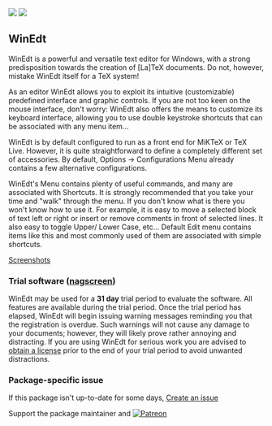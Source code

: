 [![](https://img.shields.io/chocolatey/v/winedt?color=green&label=winedt)](https://chocolatey.org/packages/winedt) [![](https://img.shields.io/chocolatey/dt/winedt)](https://chocolatey.org/packages/winedt)

## WinEdt
WinEdt is a powerful and versatile text editor for Windows, with a strong predisposition towards the creation of [La]TeX documents. Do not, however, mistake WinEdt itself for a TeX system!

As an editor WinEdt allows you to exploit its intuitive (customizable) predefined interface and graphic controls. If you are not too keen on the mouse interface, don't worry: WinEdt also offers the means to customize its keyboard interface, allowing you to use double keystroke shortcuts that can be associated with any menu item...

WinEdt is by default configured to run as a front end for MiKTeX or TeX Live. However, it is quite straightforward to define a completely different set of accessories. By default, Options -&gt; Configurations Menu already contains a few alternative configurations.

WinEdt's Menu contains plenty of useful commands, and many are associated with Shortcuts. It is strongly recommended that you take your time and "walk" through the menu. If you don't know what is there you won't know how to use it. For example, it is easy to move a selected block of text left or right or insert or remove comments in front of selected lines. It also easy to toggle Upper/ Lower Case, etc... Default Edit menu contains items like this and most commonly used of them are associated with simple shortcuts.

[Screenshots](https://www.winedt.com/snap.html)  

### Trial software ([nagscreen](https://en.wikipedia.org/wiki/Shareware#Nagware))

WinEdt may be used for a __31 day__ trial period to evaluate the software. All features are available during the trial period. Once the trial period has elapsed, WinEdt will begin issuing warning messages reminding you that the registration is overdue. Such warnings will not cause any damage to your documents; however, they will likely prove rather annoying and distracting. If you are using WinEdt for serious work you are advised to [obtain a license](https://www.winedt.com/registration.html#tables) prior to the end of your trial period to avoid unwanted distractions.

### Package-specific issue
If this package isn't up-to-date for some days, [Create an issue](https://github.com/tunisiano187/Chocolatey-packages/issues/new/choose)

Support the package maintainer and [![Patreon](https://cdn.jsdelivr.net/gh/tunisiano187/Chocolatey-packages@d15c4e19c709e7148588d4523ffc6dd3cd3c7e5e/icons/patreon.png)](https://www.patreon.com/tunisiano)
